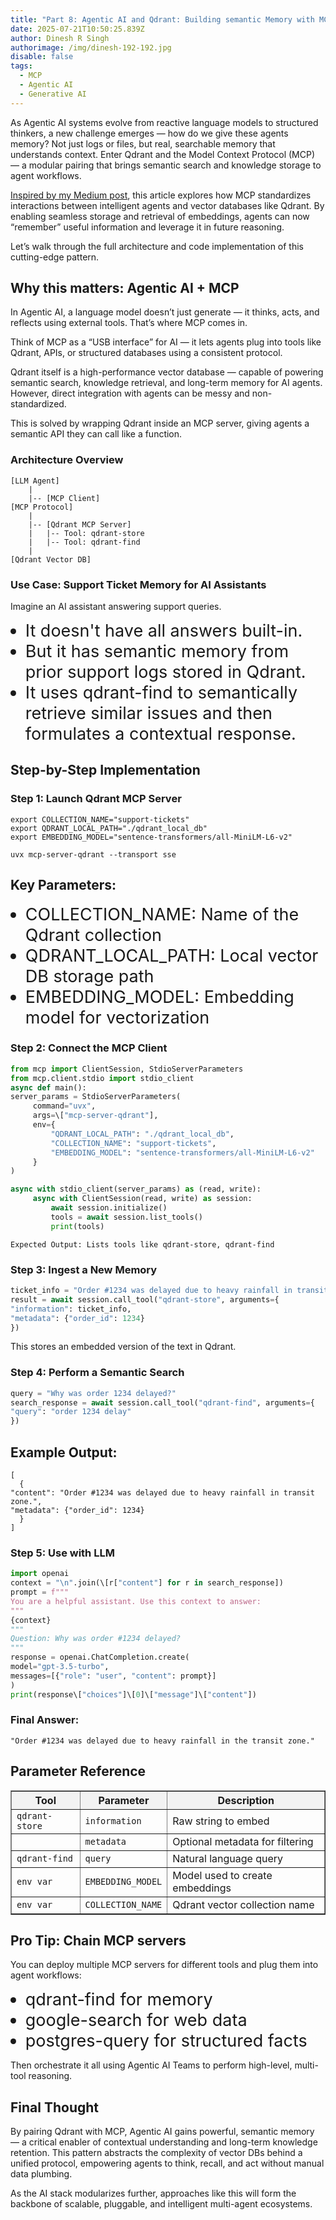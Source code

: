 ```yaml
---
title: "Part 8: Agentic AI and Qdrant: Building semantic Memory with MCP protocol"
date: 2025-07-21T10:50:25.839Z
author: Dinesh R Singh
authorimage: /img/dinesh-192-192.jpg
disable: false
tags:
  - MCP
  - Agentic AI
  - Generative AI
---
```

<style>
li {
   font-size: 27px;
   line-height: 33px;
   max-width: none;
}
</style>

As Agentic AI systems evolve from reactive language models to structured thinkers, a new challenge emerges — how do we give these agents memory? Not just logs or files, but real, searchable memory that understands context. Enter Qdrant and the Model Context Protocol (MCP) — a modular pairing that brings semantic search and knowledge storage to agent workflows.

[Inspired by my Medium post](https://dineshr1493.medium.com/all-you-need-to-know-about-the-evolution-of-generative-ai-to-agentic-ai-part-8-agentic-ai-mcp-281567e26838), this article explores how MCP standardizes interactions between intelligent agents and vector databases like Qdrant. By enabling seamless storage and retrieval of embeddings, agents can now “remember” useful information and leverage it in future reasoning.

Let’s walk through the full architecture and code implementation of this cutting-edge pattern.

## Why this matters: Agentic AI + MCP

In Agentic AI, a language model doesn’t just generate — it thinks, acts, and reflects using external tools. That’s where MCP comes in.

Think of MCP as a “USB interface” for AI — it lets agents plug into tools like Qdrant, APIs, or structured databases using a consistent protocol.

Qdrant itself is a high-performance vector database — capable of powering semantic search, knowledge retrieval, and long-term memory for AI agents. However, direct integration with agents can be messy and non-standardized.

This is solved by wrapping Qdrant inside an MCP server, giving agents a semantic API they can call like a function.

### Architecture Overview

```cwl
[LLM Agent]
    |
    |-- [MCP Client]
[MCP Protocol]
    |
    |-- [Qdrant MCP Server]
    |   |-- Tool: qdrant-store
    |   |-- Tool: qdrant-find
    |
[Qdrant Vector DB]
```

### Use Case: Support Ticket Memory for AI Assistants

Imagine an AI assistant answering support queries.

* It doesn't have all answers built-in.
* But it has semantic memory from prior support logs stored in Qdrant.
* It uses qdrant-find to semantically retrieve similar issues and then formulates a contextual response.

## Step-by-Step Implementation

### Step 1: Launch Qdrant MCP Server

```cwl
export COLLECTION_NAME="support-tickets"
export QDRANT_LOCAL_PATH="./qdrant_local_db"
export EMBEDDING_MODEL="sentence-transformers/all-MiniLM-L6-v2"
```

```cwl
uvx mcp-server-qdrant --transport sse
```

## Key Parameters:

* COLLECTION_NAME: Name of the Qdrant collection
* QDRANT_LOCAL_PATH: Local vector DB storage path
* EMBEDDING_MODEL: Embedding model for vectorization

### Step 2: Connect the MCP Client

```python
from mcp import ClientSession, StdioServerParameters
from mcp.client.stdio import stdio_client
async def main():
server_params = StdioServerParameters(
     command="uvx",
     args=\["mcp-server-qdrant"],
     env={
         "QDRANT_LOCAL_PATH": "./qdrant_local_db",
         "COLLECTION_NAME": "support-tickets",
         "EMBEDDING_MODEL": "sentence-transformers/all-MiniLM-L6-v2"
     }
)
```

```python
async with stdio_client(server_params) as (read, write):
     async with ClientSession(read, write) as session:
         await session.initialize()
         tools = await session.list_tools()
         print(tools)
```

```cwl
Expected Output: Lists tools like qdrant-store, qdrant-find
```

### Step 3: Ingest a New Memory

```python
ticket_info = "Order #1234 was delayed due to heavy rainfall in transit zone."
result = await session.call_tool("qdrant-store", arguments={
"information": ticket_info,
"metadata": {"order_id": 1234}
})
```

This stores an embedded version of the text in Qdrant.

### Step 4: Perform a Semantic Search

```python
query = "Why was order 1234 delayed?"
search_response = await session.call_tool("qdrant-find", arguments={
"query": "order 1234 delay"
})
```

## Example Output:

```cwl
[
  {
"content": "Order #1234 was delayed due to heavy rainfall in transit zone.",
"metadata": {"order_id": 1234}
  }
]
```

### Step 5: Use with LLM

```python
import openai
context = "\n".join(\[r["content"] for r in search_response])
prompt = f"""
You are a helpful assistant. Use this context to answer:
"""
{context}
"""
Question: Why was order #1234 delayed?
"""
response = openai.ChatCompletion.create(
model="gpt-3.5-turbo",
messages=[{"role": "user", "content": prompt}]
)
print(response\["choices"]\[0]\["message"]\["content"])
```

### Final Answer:

```cwl
"Order #1234 was delayed due to heavy rainfall in the transit zone."
```

## Parameter Reference

<table border="1" cellpadding="8" cellspacing="0" style="border-collapse: collapse; width: 100%;">
  <thead style="background-color:#f2f2f2">
    <tr>
      <th>Tool</th>
      <th>Parameter</th>
      <th>Description</th>
    </tr>
  </thead>
  <tbody>
    <tr>
      <td><code>qdrant-store</code></td>
      <td><code>information</code></td>
      <td>Raw string to embed</td>
    </tr>
    <tr>
      <td></td>
      <td><code>metadata</code></td>
      <td>Optional metadata for filtering</td>
    </tr>
    <tr>
      <td><code>qdrant-find</code></td>
      <td><code>query</code></td>
      <td>Natural language query</td>
    </tr>
    <tr>
      <td><code>env var</code></td>
      <td><code>EMBEDDING_MODEL</code></td>
      <td>Model used to create embeddings</td>
    </tr>
    <tr>
      <td><code>env var</code></td>
      <td><code>COLLECTION_NAME</code></td>
      <td>Qdrant vector collection name</td>
    </tr>
  </tbody>
</table>

## Pro Tip: Chain MCP servers

You can deploy multiple MCP servers for different tools and plug them into agent workflows:

* qdrant-find for memory
* google-search for web data
* postgres-query for structured facts

Then orchestrate it all using Agentic AI Teams to perform high-level, multi-tool reasoning.

## Final Thought

By pairing Qdrant with MCP, Agentic AI gains powerful, semantic memory — a critical enabler of contextual understanding and long-term knowledge retention. This pattern abstracts the complexity of vector DBs behind a unified protocol, empowering agents to think, recall, and act without manual data plumbing.

As the AI stack modularizes further, approaches like this will form the backbone of scalable, pluggable, and intelligent multi-agent ecosystems.